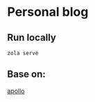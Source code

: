 # Personal blog 

## Run locally 

```
zola serve
```

## Base on: 

[apollo](https://www.getzola.org/themes/apollo/)

